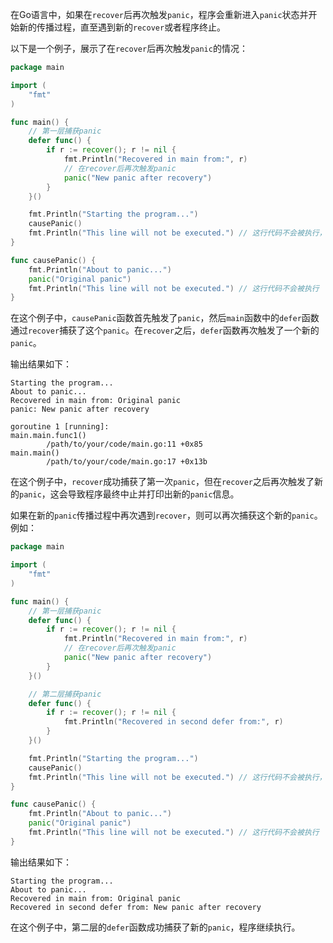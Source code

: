 在Go语言中，如果在`recover`后再次触发`panic`，程序会重新进入`panic`状态并开始新的传播过程，直至遇到新的`recover`或者程序终止。

以下是一个例子，展示了在`recover`后再次触发`panic`的情况：

```go
package main

import (
    "fmt"
)

func main() {
    // 第一层捕获panic
    defer func() {
        if r := recover(); r != nil {
            fmt.Println("Recovered in main from:", r)
            // 在recover后再次触发panic
            panic("New panic after recovery")
        }
    }()

    fmt.Println("Starting the program...")
    causePanic()
    fmt.Println("This line will not be executed.") // 这行代码不会被执行，因为程序在调用panic后会中止执行
}

func causePanic() {
    fmt.Println("About to panic...")
    panic("Original panic")
    fmt.Println("This line will not be executed.") // 这行代码不会被执行
}
```

在这个例子中，`causePanic`函数首先触发了`panic`，然后`main`函数中的`defer`函数通过`recover`捕获了这个`panic`。在`recover`之后，`defer`函数再次触发了一个新的`panic`。

输出结果如下：

```
Starting the program...
About to panic...
Recovered in main from: Original panic
panic: New panic after recovery

goroutine 1 [running]:
main.main.func1()
        /path/to/your/code/main.go:11 +0x85
main.main()
        /path/to/your/code/main.go:17 +0x13b
```

在这个例子中，`recover`成功捕获了第一次`panic`，但在`recover`之后再次触发了新的`panic`，这会导致程序最终中止并打印出新的`panic`信息。

如果在新的`panic`传播过程中再次遇到`recover`，则可以再次捕获这个新的`panic`。例如：

```go
package main

import (
    "fmt"
)

func main() {
    // 第一层捕获panic
    defer func() {
        if r := recover(); r != nil {
            fmt.Println("Recovered in main from:", r)
            // 在recover后再次触发panic
            panic("New panic after recovery")
        }
    }()

    // 第二层捕获panic
    defer func() {
        if r := recover(); r != nil {
            fmt.Println("Recovered in second defer from:", r)
        }
    }()

    fmt.Println("Starting the program...")
    causePanic()
    fmt.Println("This line will not be executed.") // 这行代码不会被执行，因为程序在调用panic后会中止执行
}

func causePanic() {
    fmt.Println("About to panic...")
    panic("Original panic")
    fmt.Println("This line will not be executed.") // 这行代码不会被执行
}
```

输出结果如下：

```
Starting the program...
About to panic...
Recovered in main from: Original panic
Recovered in second defer from: New panic after recovery
```

在这个例子中，第二层的`defer`函数成功捕获了新的`panic`，程序继续执行。